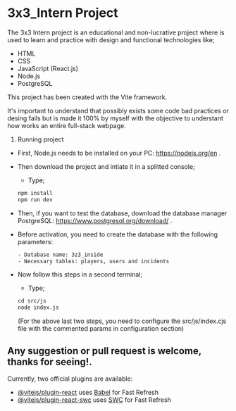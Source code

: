 # 3x3_Intern Project
The 3x3 Intern project is an educational and non-lucrative project where is used to learn and practice with design and functional technologies like;
 - HTML
 - CSS
 - JavaScript (React.js)
 - Node.js
 - PostgreSQL

This project has been created with the Vite framework.

 It's important to understand that possibly exists some code bad practices or desing fails but is made it 100% by myself with the objective
 to understant how works an entire full-stack webpage.


1. Running project
- First, Node.js needs to be installed  on your PC: https://nodejs.org/en .
- Then download the project and intiate it in a splitted console;
  - Type;
  ```html
  npm install
  npm run dev
  ```
  
- Then, if you want to test the database, download the database manager PostgreSQL: https://www.postgresql.org/download/ .
- Before activation, you need to create the database with the following parameters:
  ```html
  - Database name: 3z3_inside
  - Necessary tables: players, users and incidents
  ```
- Now follow this steps in a second terminal;
  - Type;
  ```html
  cd src/js
  node index.js
  ```

  (For the above last two steps, you need to configure the src/js/index.cjs file with the commented params in configuration section)
  
Any suggestion or pull request is welcome, thanks for seeing!.
-----------------------------------------------------------------------------

Currently, two official plugins are available:
- [@vitejs/plugin-react](https://github.com/vitejs/vite-plugin-react/blob/main/packages/plugin-react/README.md) uses [Babel](https://babeljs.io/) for Fast Refresh
- [@vitejs/plugin-react-swc](https://github.com/vitejs/vite-plugin-react-swc) uses [SWC](https://swc.rs/) for Fast Refresh
